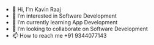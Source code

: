 - 👋 Hi, I’m Kavin Raaj
- 👀 I’m interested in Software Development
- 🌱 I’m currently learning App Development
- 💞️ I’m looking to collaborate on Software Development
- 📫 How to reach me +91 9344077143

<!---
Kavinkillington/Kavinkillington is a ✨ special ✨ repository because its `README.md` (this file) appears on your GitHub profile.
You can click the Preview link to take a look at your changes.
--->
